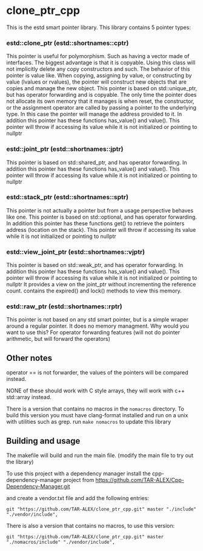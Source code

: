 # clone_ptr_cpp
This is the estd smart pointer library.
This library contains 5 pointer types:

### estd::clone_ptr (estd::shortnames::cptr)
This pointer is useful for polymorphism. Such as having a vector made of interfaces. The biggest advantage is that it is copyable. Using this class will not implicitly delete any copy constructors and such.
The behavior of this pointer is value like.
When copying, assigning by value, or constructing by value (lvalues or rvalues), the pointer will construct new objects that are copies and manage the new object.
This pointer is based on std::unique_ptr, but has operator forwarding and is copyable.
The only time the pointer does not allocate its own memory that it manages is when reset, the constructor, or the assignment operator are called by passing a pointer to the underlying type. In this case the pointer will manage the address provided to it.
In addition this pointer has these functions has_value() and value().
This pointer will throw if accessing its value while it is not initialized or pointing to nullptr

### estd::joint_ptr (estd::shortnames::jptr)
This pointer is based on std::shared_ptr, and has operator forwarding.
In addition this pointer has these functions has_value() and value().
This pointer will throw if accessing its value while it is not initialized or pointing to nullptr

### estd::stack_ptr (estd::shortnames::sptr)
This pointer is not actually a pointer but from a usage perspective behaves like one.
This pointer is based on std::optional, and has operator forwarding.
In addition this pointer has these functions get() to retrieve the pointers address (location on the stack).
This pointer will throw if accessing its value while it is not initialized or pointing to nullptr

### estd::view_joint_ptr (estd::shortnames::vjptr)
This pointer is based on std::weak_ptr, and has operator forwarding.
In addition this pointer has these functions has_value() and value().
This pointer will throw if accessing its value while it is not initialized or pointing to nullptr
It provides a view on the joint_ptr without incrementing the reference count.
contains the expired() and lock() methods to view this memory.

### estd::raw_ptr (estd::shortnames::rptr)
This pointer is not based on any std smart pointer, but is a simple wraper around a regular pointer. 
It does no memory managment.
Why would you want to use this? For operator forwarding features (will not do pointer arithmetic, but will forward the operators)

## Other notes

operator == is not forwarder, the values of the pointers will be compared instead.

NONE of these should work with C style arrays, they will work with c++ std::array instead.

There is a version that contains no macros in the `nomacros` directory. To build this version you must have clang-format installed and run on a unix with utilities such as grep. run `make nomacros` to update this library

## Building and usage

The makefile will build and run the main file. (modify the main file to try out the library)


To use this project with a dependency manager install the cpp-dependency-manager project from https://github.com/TAR-ALEX/Cpp-Dependency-Manager.git

and create a vendor.txt file and add the following entries:

```
git "https://github.com/TAR-ALEX/clone_ptr_cpp.git" master "./include" "./vendor/include",

```

There is also a version that contains no macros, to use this version:

```
git "https://github.com/TAR-ALEX/clone_ptr_cpp.git" master "./nomacros/include" "./vendor/include",

```
